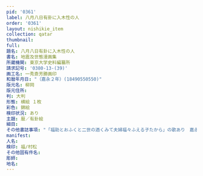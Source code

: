 ```yaml
---
pid: '0361'
label: 八月八日有卦に入木性の人
order: '0361'
layout: nishikie_item
collection: qatar
thumbnail: 
full: 
題名: 八月八日有卦に入木性の人
書名: 地震及世態漫画集
所蔵機関: 東京大学史料編纂所
請求記号: '0380-13-(39)'
画工名: 一秀斎芳勝画印
和暦年月日: "（嘉永２年）(18490550550)"
版元名: 柳岡
版元住所: 
判: 大判
形態: 横絵 １枚
彩色: 錦絵
検印状況: あり
主題: 暦／有卦絵
細目: 
その他書誌事項: "「福助とおふくと二世の酒くみて夫婦福々ふえる子たから」の歌あり　嘉永２年の暦に８月８日の件あり"
manifest: 
人名: 
検印: 福/村松
その他固有件名: 
彫師: 
地名: 
---
```

